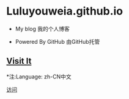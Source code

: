 # Luluyouweia.github.io

* My blog
  我的个人博客

- Powered By GitHub
  由GitHub托管

## [Visit It](https://luluyouwei.netlify.app)

 *注:Language: zh-CN中文

 [访问](https://luluyouweia.github.io)
